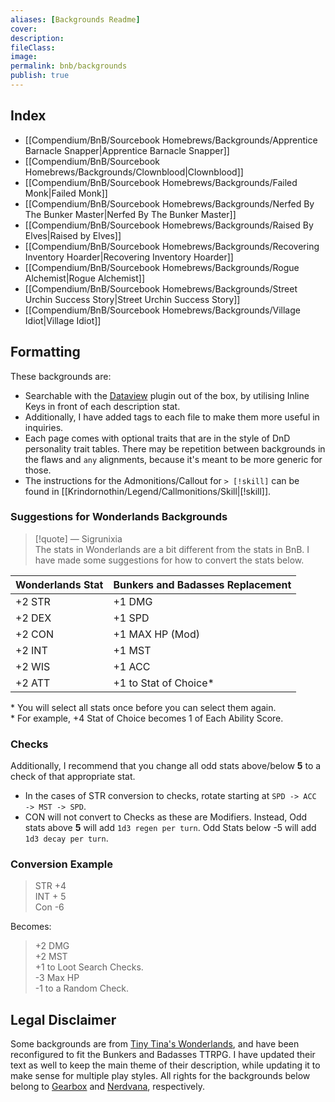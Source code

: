 ```yaml
---
aliases: [Backgrounds Readme]
cover: 
description: 
fileClass: 
image: 
permalink: bnb/backgrounds
publish: true  
---
```


## Index

- [[Compendium/BnB/Sourcebook Homebrews/Backgrounds/Apprentice Barnacle Snapper|Apprentice Barnacle Snapper]]
- [[Compendium/BnB/Sourcebook Homebrews/Backgrounds/Clownblood|Clownblood]]
- [[Compendium/BnB/Sourcebook Homebrews/Backgrounds/Failed Monk|Failed Monk]]
- [[Compendium/BnB/Sourcebook Homebrews/Backgrounds/Nerfed By The Bunker Master|Nerfed By The Bunker Master]]
- [[Compendium/BnB/Sourcebook Homebrews/Backgrounds/Raised By Elves|Raised by Elves]]
- [[Compendium/BnB/Sourcebook Homebrews/Backgrounds/Recovering Inventory Hoarder|Recovering Inventory Hoarder]]
- [[Compendium/BnB/Sourcebook Homebrews/Backgrounds/Rogue Alchemist|Rogue Alchemist]]
- [[Compendium/BnB/Sourcebook Homebrews/Backgrounds/Street Urchin Success Story|Street Urchin Success Story]]
- [[Compendium/BnB/Sourcebook Homebrews/Backgrounds/Village Idiot|Village Idiot]]

## Formatting

These backgrounds are:  
- Searchable with the [Dataview](https://github.com/blacksmithgu/obsidian-dataview) plugin out of the box, by utilising Inline Keys in front of each description stat.  
- Additionally, I have added tags to each file to make them more useful in inquiries.  
- Each page comes with optional traits that are in the style of DnD personality trait tables. There may be repetition between backgrounds in the flaws and `any` alignments, because it's meant to be more generic for those.  
- The instructions for the Admonitions/Callout for `> [!skill]` can be found in [[Krindornothin/Legend/Callmonitions/Skill|[!skill]]. 
  

### Suggestions for Wonderlands Backgrounds

  
> [!quote] — Sigrunixia  
> The stats in Wonderlands are a bit different from the stats in BnB. I have made some suggestions for how to convert the stats below.  
  
| Wonderlands Stat | Bunkers and Badasses Replacement |  
|------------------|----------------------------------|  
| +2 STR | +1 DMG |  
| +2 DEX | +1 SPD |  
| +2 CON | +1 MAX HP (Mod) |  
| +2 INT | +1 MST |  
| +2 WIS | +1 ACC |  
| +2 ATT | +1 to Stat of Choice\* |  
\* You will select all stats once before you can select them again.  
\* For example, +4 Stat of Choice becomes 1 of Each Ability Score.  
  

### Checks

Additionally, I recommend that you change all odd stats above/below **5** to a check of that appropriate stat.  
- In the cases of STR conversion to checks, rotate starting at `SPD -> ACC -> MST -> SPD`.  
- CON will not convert to Checks as these are Modifiers. Instead, Odd stats above **5** will add `1d3 regen per turn`. Odd Stats below -5 will add `1d3 decay per turn`.  
  

### Conversion Example

> STR +4  
> INT + 5  
> Con -6  
  
Becomes:  
  
> +2 DMG  
> +2 MST  
> +1 to Loot Search Checks.  
> -3 Max HP  
> -1 to a Random Check.  
  

## Legal Disclaimer

Some backgrounds are from [Tiny Tina's Wonderlands](https://playwonderlands.2k.com), and have been reconfigured to fit the Bunkers and Badasses TTRPG. I have updated their text as well to keep the main theme of their description, while updating it to make sense for multiple play styles. All rights for the backgrounds below belong to [Gearbox](http://www.gearboxsoftware.com) and [Nerdvana](https://nerdvanagames.com), respectively.